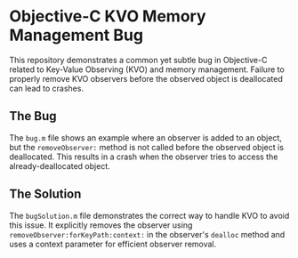 # Objective-C KVO Memory Management Bug

This repository demonstrates a common yet subtle bug in Objective-C related to Key-Value Observing (KVO) and memory management.  Failure to properly remove KVO observers before the observed object is deallocated can lead to crashes.

## The Bug
The `bug.m` file shows an example where an observer is added to an object, but the `removeObserver:` method is not called before the observed object is deallocated. This results in a crash when the observer tries to access the already-deallocated object.

## The Solution
The `bugSolution.m` file demonstrates the correct way to handle KVO to avoid this issue.  It explicitly removes the observer using `removeObserver:forKeyPath:context:` in the observer's `dealloc` method and uses a context parameter for efficient observer removal.